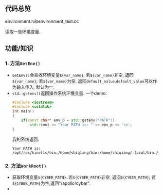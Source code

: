 ## 代码总览

environment.h和environment_test.cc

读取一些环境变量. 

## 功能/知识

### 1. 方法`GetEnv()`
- `GetEnv()`会查找环境变量`${var_name}`. 若`${var_name}`非空, 返回`${var_name}`; 若`${var_name}`为空, 返回`default_value`.`default_value`可以作为输入传入, 默认为`""`. 
- `std::getenv()`返回操作系统环境变量. 一个demo: 
    ```c++
    #include <iostream>
    #include <cstdlib>
    int main()
    {
        if(const char* env_p = std::getenv("PATH"))
            std::cout << "Your PATH is: " << env_p << '\n';
    }
    ```
    我的系统返回: 
    ```shell
    Your PATH is: /opt/ros/kinetic/bin:/home/shiqiang/bin:/home/shiqiang/.local/bin:/home/shiqiang/bin:/home/shiqiang/.local/bin:/usr/local/sbin:/usr/local/bin:/usr/sbin:/usr/bin:/sbin:/bin:/usr/games:/usr/local/games:/snap/bin:/home/shiqiang/bin:/home/shiqiang/bin
    ```
### 2. 方法`WorkRoot()`
- 获取环境变量`${CYBER_PATH}`. 若`${CYBER_PATH}`非空, 返回`${CYBER_PATH}`; 若`${CYBER_PATH}`为空,返回"/apollo/cyber". 
-

